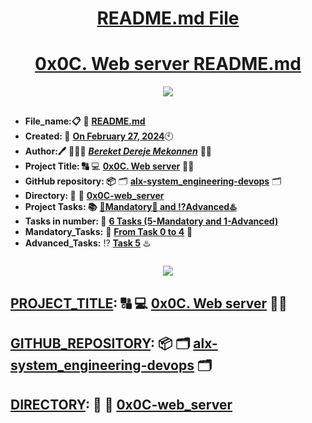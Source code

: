 <H1 align="center", height="1500"> <ins> README.md File </ins> </H1>
<H1 align="center"> <ins> 0x0C. Web server README.md</ins> </H1>

<p align="center">
  <img src="https://i.ibb.co/JttfyKD/0x0-C-Web-server-Alx-logo.png" />
</p>

##

* **File_name:📋** 📖 [**README.md**](https://github.com/BekaHabesha/alx-system_engineering-devops/blob/master/0x0C-web_server/README.md)
* **Created: 📅** <ins>**On February 27, 2024**</ins>🕙
* **Author:🖊️** 👨🏻‍💻 [***Bereket Dereje Mekonnen***](https://intranet.alxswe.com/users/BereketDerejeMekonnen) 🧑‍💻
* **Project Title: 🔠**  💻 [**0x0C. Web server**](https://intranet.alxswe.com/projects/266) 📝🔡
* **GitHub repository: 📦** 🗂 [**alx-system_engineering-devops**](https://github.com/BekaHabesha/alx-system_engineering-devops) 🗂
* **Directory: 💼** 📂 [**0x0C-web_server**](https://github.com/BekaHabesha/alx-system_engineering-devops/tree/master/0x0C-web_server)
* **Project Tasks: 📚** <ins>**💯Mandatory💯 and ⁉️Advanced♨️**</ins>
* **Tasks in number: 🔢** <ins>**6 Tasks (5-Mandatory and 1-Advanced)**</ins>
* **Mandatory_Tasks:** 💯 <ins>**From Task 0 to 4**</ins> 💯
* **Advanced_Tasks:** ⁉️ <ins>**Task 5**</ins> ♨️

###   

<p align="center">
  <img src="https://i.ibb.co/ZV48Drd/Alx-next-generation.png" />
</p>
                     
##

## <ins>**PROJECT_TITLE</ins>: 🔠**  💻 [**0x0C. Web server**](https://intranet.alxswe.com/projects/266) 📝🔡

## <ins>**GITHUB_REPOSITORY</ins>: 📦** 🗂 [**alx-system_engineering-devops**](https://github.com/BekaHabesha/alx-system_engineering-devops) 🗂

## <ins>**DIRECTORY</ins>: 💼** 📂 [**0x0C-web_server**](https://github.com/BekaHabesha/alx-system_engineering-devops/tree/master/0x0C-web_server)

###
